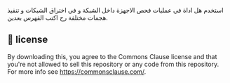 استخدم هل اداة في عمليات فحص الاجهزة داخل الشبكة و في اختراق الشبكات و تنفيذ هجمات مختلفة
رح اكتب الفهرس بعدين. 
## 💼 license

By downloading this, you agree to the Commons Clause license and that you're not allowed to sell this repository or any code from this repository. For more info see https://commonsclause.com/.


